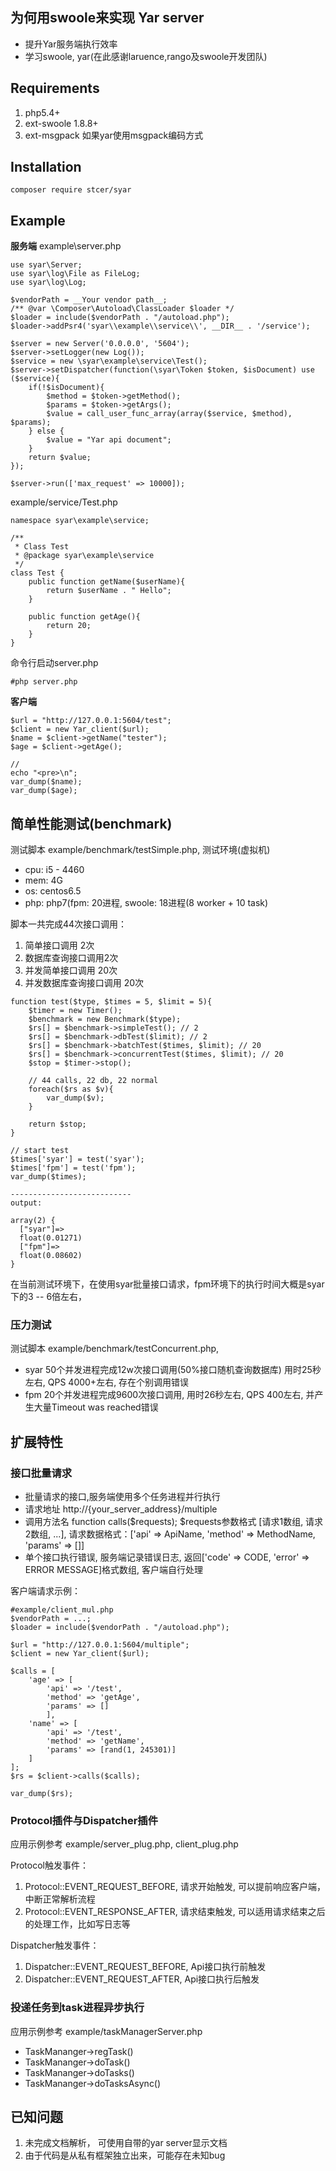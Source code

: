 ## 为何用swoole来实现 Yar server
*   提升Yar服务端执行效率
*   学习swoole, yar(在此感谢laruence,rango及swoole开发团队)

## Requirements
1.   php5.4+
1.   ext-swoole 1.8.8+ 
1.   ext-msgpack 如果yar使用msgpack编码方式

## Installation

```
composer require stcer/syar
```

## Example
**服务端**
example\server.php

```
use syar\Server;
use syar\log\File as FileLog;
use syar\log\Log;

$vendorPath = __Your vendor path__;
/** @var \Composer\Autoload\ClassLoader $loader */
$loader = include($vendorPath . "/autoload.php");
$loader->addPsr4('syar\\example\\service\\', __DIR__ . '/service');

$server = new Server('0.0.0.0', '5604');
$server->setLogger(new Log());
$service = new \syar\example\service\Test();
$server->setDispatcher(function(\syar\Token $token, $isDocument) use ($service){
    if(!$isDocument){
        $method = $token->getMethod();
        $params = $token->getArgs();
        $value = call_user_func_array(array($service, $method), $params);
    } else {
        $value = "Yar api document";
    }
    return $value;
});

$server->run(['max_request' => 10000]);

```

example/service/Test.php

```
namespace syar\example\service;

/**
 * Class Test
 * @package syar\example\service
 */
class Test {
	public function getName($userName){
		return $userName . " Hello";
	}

	public function getAge(){
		return 20;
	}
}

```

命令行启动server.php 

```
#php server.php

```

**客户端**
```
$url = "http://127.0.0.1:5604/test";
$client = new Yar_client($url);
$name = $client->getName("tester");
$age = $client->getAge();

//
echo "<pre>\n";
var_dump($name);
var_dump($age);

```



## 简单性能测试(benchmark)
测试脚本 example/benchmark/testSimple.php, 
测试环境(虚拟机)

*   cpu: i5 - 4460
*   mem: 4G
*   os: centos6.5
*   php: php7(fpm: 20进程, swoole: 18进程(8 worker + 10 task)


脚本一共完成44次接口调用：

1.  简单接口调用 2次
1.  数据库查询接口调用2次
1.  并发简单接口调用 20次
1.  并发数据库查询接口调用 20次

```
function test($type, $times = 5, $limit = 5){
    $timer = new Timer();
    $benchmark = new Benchmark($type);
    $rs[] = $benchmark->simpleTest(); // 2
    $rs[] = $benchmark->dbTest($limit); // 2
    $rs[] = $benchmark->batchTest($times, $limit); // 20
    $rs[] = $benchmark->concurrentTest($times, $limit); // 20
    $stop = $timer->stop();

    // 44 calls, 22 db, 22 normal
    foreach($rs as $v){
        var_dump($v);
    }
    
    return $stop;
}

// start test
$times['syar'] = test('syar');
$times['fpm'] = test('fpm');
var_dump($times);

---------------------------
output: 

array(2) {
  ["syar"]=>
  float(0.01271)
  ["fpm"]=>
  float(0.08602)
}

```
在当前测试环境下，在使用syar批量接口请求，fpm环境下的执行时间大概是syar下的3 -- 6倍左右，

### 压力测试
测试脚本 example/benchmark/testConcurrent.php, 

*   syar 50个并发进程完成12w次接口调用(50%接口随机查询数据库) 用时25秒左右, QPS 4000+左右, 存在个别调用错误
*   fpm 20个并发进程完成9600次接口调用, 用时26秒左右, QPS 400左右, 并产生大量Timeout was reached错误


## 扩展特性

### 接口批量请求
*   批量请求的接口,服务端使用多个任务进程并行执行
*   请求地址 http://{your_server_address}/multiple
*   调用方法名 function calls($requests);
    $requests参数格式 [请求1数组, 请求2数组, ...], 
    请求数据格式：['api' => ApiName, 'method' => MethodName, 'params' => []]
*   单个接口执行错误, 服务端记录错误日志, 返回['code' => CODE, 'error' => ERROR MESSAGE]格式数组, 客户端自行处理

客户端请求示例：
```
#example/client_mul.php
$vendorPath = ...;
$loader = include($vendorPath . "/autoload.php");

$url = "http://127.0.0.1:5604/multiple";
$client = new Yar_client($url);

$calls = [
	'age' => [
		'api' => '/test',
		'method' => 'getAge',
		'params' => []
	    ],
	'name' => [
		'api' => '/test',
		'method' => 'getName',
		'params' => [rand(1, 245301)]
	]
];
$rs = $client->calls($calls);

var_dump($rs);
```


### Protocol插件与Dispatcher插件

应用示例参考 example/server_plug.php, client_plug.php

Protocol触发事件：

1.  Protocol::EVENT_REQUEST_BEFORE, 请求开始触发, 可以提前响应客户端， 中断正常解析流程
1.  Protocol::EVENT_RESPONSE_AFTER, 请求结束触发, 可以适用请求结束之后的处理工作，比如写日志等

Dispatcher触发事件：

1.  Dispatcher::EVENT_REQUEST_BEFORE, Api接口执行前触发
1.  Dispatcher::EVENT_REQUEST_AFTER, Api接口执行后触发


### 投递任务到task进程异步执行

应用示例参考 example/taskManagerServer.php

*   TaskMananger->regTask()
*   TaskMananger->doTask()
*   TaskMananger->doTasks()
*   TaskMananger->doTasksAsync()

## 已知问题
1.  未完成文档解析， 可使用自带的yar server显示文档
1.  由于代码是从私有框架独立出来，可能存在未知bug